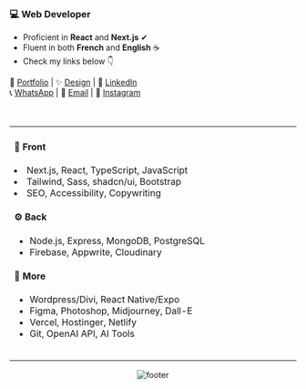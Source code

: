 ### 💻 Web Developer
- Proficient in **React** and **Next.js** ✔
- Fluent in both **French** and **English** ☕
- Check my links below 👇

<div>
    📌 <a href="https://devfrank.vercel.app">Portfolio</a> |
    ✨ <a href="https://drive.google.com/drive/folders/1_jEA6j9e31_xdi-JC7eDePDzfVrCYlEe">Design</a> |
    👔 <a href="https://www.linkedin.com/in/frankdev">LinkedIn</a><br/>
    📞 <a href="https://api.whatsapp.com/send?phone=33779134587">WhatsApp</a> |
    📧 <a href="mailto:franck.vukelic@gmail.com">Email</a> |
    💬 <a href="https://ig.me/m/frank.vkh">Instagram</a>
    
    
</div><br/><br/>

  <table>
      <td>
        <h4>🎨 Front</h4>
         <li>Next.js, React, TypeScript, JavaScript</li>
         <li>Tailwind, Sass, shadcn/ui, Bootstrap</li>
         <li>SEO, Accessibility, Copywriting</li>
        </ul>
        <h4>⚙ Back</h4>
        <ul>
          <li>Node.js, Express, MongoDB, PostgreSQL</li>
          <li>Firebase, Appwrite, Cloudinary</li>
        </ul>
        <h4>📁 More</h4>
        <ul>
          <li>Wordpress/Divi, React Native/Expo</li>
          <li>Figma, Photoshop, Midjourney, Dall-E</li>
          <li>Vercel, Hostinger, Netlify</li>
          <li>Git, OpenAI API, AI Tools</li>
        </ul>
      <ul><img src="https://upload.wikimedia.org/wikipedia/commons/thumb/8/89/HD_transparent_picture.png/800px-HD_transparent_picture.png" style="width: 600px; height:1px"/></ul>
               </div>
      </td>
         <td>
        <img src="https://i.postimg.cc/c4MqwFYr/gokudev.png"/>
      </td>
  </table>

  <div align="center">
      <img src="https://s1.ezgif.com/tmp/ezgif-1-c39466c6b5.gif" alt="footer">
</div>
